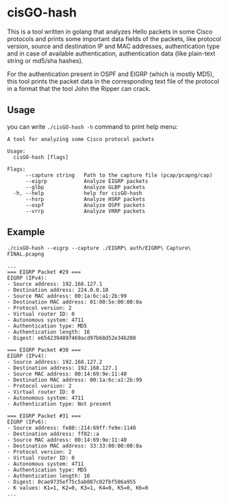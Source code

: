 # cisGO-hash

This is a tool written in golang that analyzes Hello packets in some Cisco protocols and prints some important data fields of the packets, like protocol version, source and destination IP and MAC addresses, authentication type and in case of available authentication, authentication data (like plain-text string or md5/sha hashes).

For the authentication present in OSPF and EIGRP (which is mostly MD5), this tool prints the packet data in the corresponding text file of the protocol in a format that the tool John the Ripper can crack.

## Usage
you can write `./cisGO-hash -h` command to print help menu:
```
A tool for analyzing some Cisco protocol packets

Usage:
  cisGO-hash [flags]

Flags:
      --capture string   Path to the capture file (pcap/pcapng/cap)
      --eigrp            Analyze EIGRP packets
      --glbp             Analyze GLBP packets
  -h, --help             help for cisGO-hash
      --hsrp             Analyze HSRP packets
      --ospf             Analyze OSPF packets
      --vrrp             Analyze VRRP packets
```
## Example
```
./cisGO-hash --eigrp --capture ./EIGRP\ auth/EIGRP\ Capture\ FINAL.pcapng 

...
=== EIGRP Packet #29 ===
EIGRP (IPv4):
- Source address: 192.168.127.1
- Destination address: 224.0.0.10
- Source MAC address: 00:1a:6c:a1:2b:99
- Destination MAC address: 01:00:5e:00:00:0a
- Protocol version: 2
- Virtual router ID: 0
- Autonomous system: 4711
- Authentication type: MD5
- Authentication length: 16
- Digest: e6542394897469acd97b68d52e34b208

=== EIGRP Packet #30 ===
EIGRP (IPv4):
- Source address: 192.168.127.2
- Destination address: 192.168.127.1
- Source MAC address: 00:14:69:9e:11:40
- Destination MAC address: 00:1a:6c:a1:2b:99
- Protocol version: 2
- Virtual router ID: 0
- Autonomous system: 4711
- Authentication type: Not present

=== EIGRP Packet #31 ===
EIGRP (IPv6):
- Source address: fe80::214:69ff:fe9e:1140
- Destination address: ff02::a
- Source MAC address: 00:14:69:9e:11:40
- Destination MAC address: 33:33:00:00:00:0a
- Protocol version: 2
- Virtual router ID: 0
- Autonomous system: 4711
- Authentication type: MD5
- Authentication length: 16
- Digest: 0cae9735ef75c5ab087c02fbf586a955
- K values: K1=1, K2=0, K3=1, K4=0, K5=0, K6=0
...
```
